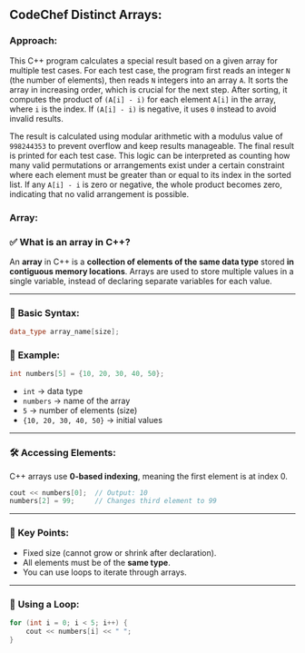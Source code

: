 ﻿## CodeChef Distinct Arrays:


### Approach:


This C++ program calculates a special result based on a given array for multiple test cases. For each test case, the program first reads an integer `N` (the number of elements), then reads `N` integers into an array `A`. It sorts the array in increasing order, which is crucial for the next step. After sorting, it computes the product of `(A[i] - i)` for each element `A[i]` in the array, where `i` is the index. If `(A[i] - i)` is negative, it uses `0` instead to avoid invalid results.

The result is calculated using modular arithmetic with a modulus value of `998244353` to prevent overflow and keep results manageable. The final result is printed for each test case. This logic can be interpreted as counting how many valid permutations or arrangements exist under a certain constraint where each element must be greater than or equal to its index in the sorted list. If any `A[i] - i` is zero or negative, the whole product becomes zero, indicating that no valid arrangement is possible.

### Array:


### ✅ What is an **array in C++**?

An **array** in C++ is a **collection of elements of the same data type** stored **in contiguous memory locations**. Arrays are used to store multiple values in a single variable, instead of declaring separate variables for each value.

---

### 🧾 **Basic Syntax:**

```cpp
data_type array_name[size];
```

### 🧪 **Example:**

```cpp
int numbers[5] = {10, 20, 30, 40, 50};
```

* `int` → data type
* `numbers` → name of the array
* `5` → number of elements (size)
* `{10, 20, 30, 40, 50}` → initial values

---

### 🛠️ **Accessing Elements:**

C++ arrays use **0-based indexing**, meaning the first element is at index 0.

```cpp
cout << numbers[0];  // Output: 10
numbers[2] = 99;     // Changes third element to 99
```

---

### 📌 Key Points:

* Fixed size (cannot grow or shrink after declaration).
* All elements must be of the **same type**.
* You can use loops to iterate through arrays.

---

### 🔁 **Using a Loop:**

```cpp
for (int i = 0; i < 5; i++) {
    cout << numbers[i] << " ";
}
```

